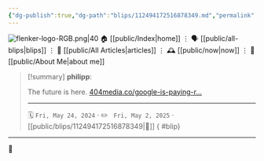 ```yaml
---
{"dg-publish":true,"dg-path":"blips/112494172516878349.md","permalink":"/blips/112494172516878349/","title":"philipp on mastodon @ 2024-05-24","created":"2024-05-24T04:27:29","updated":"2025-05-02T08:50:44"}
---
```



<div class="transclusion internal-embed is-loaded"><div class="markdown-embed">




![flenker-logo-RGB.png|40](/img/user/attachments/flenker-logo-RGB.png)
🏠 [[public/Index\|home]]  ⋮ 🗣️ [[public/all-blips\|blips]] ⋮  📝 [[public/All Articles\|articles]]  ⋮ 🕰️ [[public/now\|now]] ⋮ 🪪 [[public/About Me\|about me]]


</div></div>


> [!summary] **philipp**:
>
> The future is here. [404media.co/google-is-paying-r…](https://www.404media.co/google-is-paying-reddit-60-million-for-fucksmith-to-tell-its-users-to-eat-glue/)
> - - -
>
> 🗓️ <code>Fri, May 24, 2024</code>  · ✏️ <code> Fri, May 2, 2025</code>  · [[public/blips/112494172516878349\|🔗]]
{ #blip}


- - -

 👾
